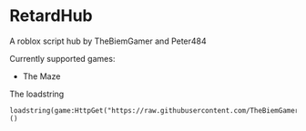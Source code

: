 # RetardHub
A roblox script hub by TheBiemGamer and Peter484

Currently supported games:
- The Maze

The loadstring
```
loadstring(game:HttpGet("https://raw.githubusercontent.com/TheBiemGamer/RetardHub/main/main.lua"))()
```
